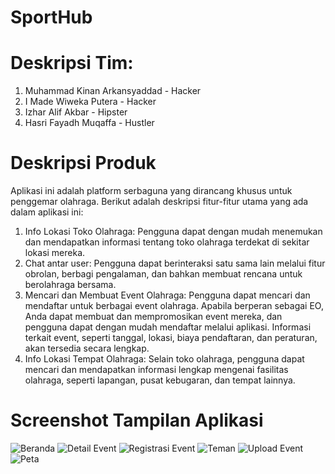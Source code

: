 # SportHub

# Deskripsi Tim:
1. Muhammad Kinan Arkansyaddad - Hacker
2. I Made Wiweka Putera - Hacker
3. Izhar Alif Akbar - Hipster
4. Hasri Fayadh Muqaffa - Hustler

# Deskripsi Produk
Aplikasi ini adalah platform serbaguna yang dirancang khusus untuk penggemar olahraga. Berikut adalah deskripsi fitur-fitur utama yang ada dalam aplikasi ini:
1. Info Lokasi Toko Olahraga: Pengguna dapat dengan mudah menemukan dan mendapatkan informasi tentang toko olahraga terdekat di sekitar lokasi mereka.
2. Chat antar user: Pengguna dapat berinteraksi satu sama lain melalui fitur obrolan, berbagi pengalaman, dan bahkan membuat rencana untuk berolahraga bersama.
3. Mencari dan Membuat Event Olahraga: Pengguna dapat mencari dan mendaftar untuk berbagai event olahraga. Apabila berperan sebagai EO, Anda dapat membuat dan mempromosikan event mereka, dan pengguna dapat dengan mudah mendaftar melalui aplikasi. Informasi terkait event, seperti tanggal, lokasi, biaya pendaftaran, dan peraturan, akan tersedia secara lengkap.
5. Info Lokasi Tempat Olahraga: Selain toko olahraga, pengguna dapat mencari dan mendapatkan informasi lengkap mengenai fasilitas olahraga, seperti lapangan, pusat kebugaran, dan tempat lainnya.

# Screenshot Tampilan Aplikasi
![Beranda](https://github.com/wiwekaputera/SportHub-HackFest-2024-/assets/78787384/4a8e277a-22d4-4755-9c80-ce05e37f146a)
![Detail Event](https://github.com/wiwekaputera/SportHub-HackFest-2024-/assets/78787384/81608848-5794-4ec2-862f-8f21e7e6e916)
![Registrasi Event](https://github.com/wiwekaputera/SportHub-HackFest-2024-/assets/78787384/95dbf476-8b4d-41b4-b1cd-e077aa599cb4)
![Teman](https://github.com/wiwekaputera/SportHub-HackFest-2024-/assets/78787384/f310c0dc-f425-4432-8780-e19988250e10)
![Upload Event](https://github.com/wiwekaputera/SportHub-HackFest-2024-/assets/78787384/85d16766-0767-48ff-91d9-23d97498c5e8)
![Peta](https://github.com/wiwekaputera/SportHub-HackFest-2024-/assets/78787384/9793c616-7783-4418-ae35-0ac4bd3c6839)
